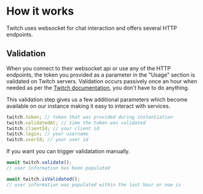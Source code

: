 # How it works

Twitch uses websocket for chat interaction and offers several HTTP endpoints.

## Validation

When you connect to their websocket api or use any of the HTTP endpoints, the token you provided as a parameter in the "Usage" section is validated on Twitch servers. Validation occurs passively once an hour when needed as per the [Twitch documentation](https://dev.twitch.tv/docs/authentication/#validating-requests), you don't have to do anything.

This validation step gives us a few additional parameters which become available on our instance making it easy to interact with services.

```javascript
twitch.token; // token that was provided during instantiation
twitch.validatedAt; // time the token was validated
twitch.clientId; // your client id
twitch.login; // your username
twitch.userId; // your user id
```

If you want you can trigger validatation manually.

```javascript
await twitch.validate();
// user information has been populated

await twitch.isValidated();
// user information was populated within the last hour or now is
```
